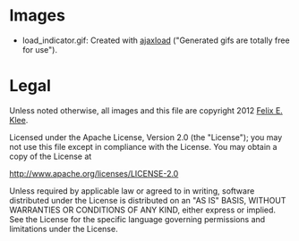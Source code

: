 Images
======

* load_indicator.gif: Created with [ajaxload][1] ("Generated gifs are totally
  free for use").


Legal
=====

Unless noted otherwise, all images and this file are copyright 2012 [Felix E.
Klee][2].

Licensed under the Apache License, Version 2.0 (the "License"); you may not use
this file except in compliance with the License. You may obtain a copy of the
License at

<http://www.apache.org/licenses/LICENSE-2.0>

Unless required by applicable law or agreed to in writing, software distributed
under the License is distributed on an "AS IS" BASIS, WITHOUT WARRANTIES OR
CONDITIONS OF ANY KIND, either express or implied. See the License for the
specific language governing permissions and limitations under the License.


[1]: http://www.ajaxload.info/
[2]: mailto:felix.klee@inka.de
